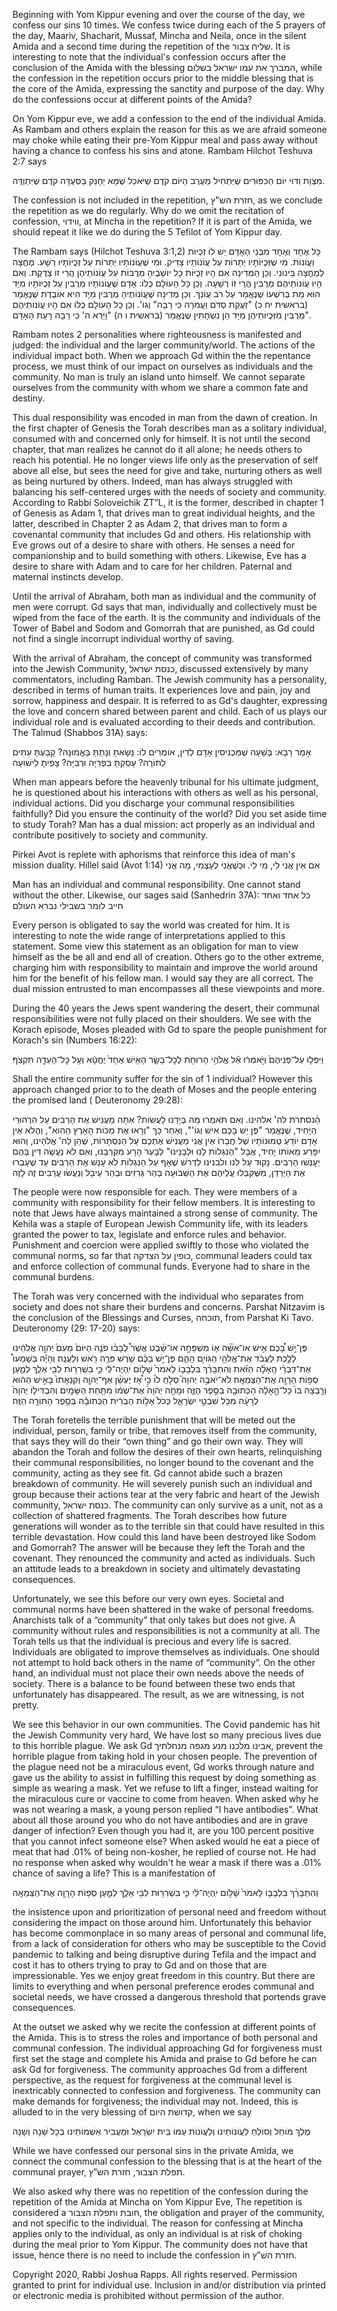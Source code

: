 
Beginning with Yom Kippur evening and over the course of the day, we confess our sins 10 times. We confess twice during each of the 5 prayers of the day, Maariv, Shacharit, Mussaf, Mincha and Neila, once in the silent Amida and a second time during the repetition of the שליח צבור. It is interesting to note that the individual's confession occurs after the conclusion of the Amida with the blessing המברך את עמו ישראל בשלום, while the confession in the repetition occurs prior to the middle blessing that is the core of the Amida, expressing the sanctity and purpose of the day. Why do the confessions occur at different points of the Amida?

On Yom Kippur eve, we add a confession to the end of the individual Amida. As Rambam and others explain the reason for this as we are afraid someone may choke while eating their pre-Yom Kippur meal and pass away without having a chance to confess his sins and atone. Rambam Hilchot Teshuva 2:7 says

מִצְוַת וִדּוּי יוֹם הַכִּפּוּרִים שֶׁיַּתְחִיל מֵעֶרֶב הַיּוֹם קֹדֶם שֶׁיֹּאכַל שֶׁמָּא יֵחָנֵק בַּסְּעֻדָּה קֹדֶם שֶׁיִּתְוַדֶּה. 

The confession is not included  in the repetition, חזרת הש"ץ, as we conclude the repetition as we do regularly. Why do we omit the recitation of confession, ווידוי, at Mincha in the repetition? If it is part of the Amida, we should repeat it like we do during the 5 Tefilot of Yom Kippur day.

The Rambam says (Hilchot Teshuva 3:1,2)
כָּל אֶחָד וְאֶחָד מִבְּנֵי הָאָדָם יֵשׁ לוֹ זְכֻיּוֹת וַעֲוֹנוֹת. מִי שֶׁזְּכֻיּוֹתָיו יְתֵרוֹת עַל עֲוֹנוֹתָיו צַדִּיק. וּמִי שֶׁעֲוֹנוֹתָיו יְתֵרוֹת עַל זְכֻיּוֹתָיו רָשָׁע. מֶחֱצָה לְמֶחֱצָה בֵּינוֹנִי. וְכֵן הַמְּדִינָה אִם הָיוּ זְכֻיּוֹת כָּל יוֹשְׁבֶיהָ מְרֻבּוֹת עַל עֲוֹנוֹתֵיהֶן הֲרֵי זוֹ צַדֶּקֶת. וְאִם הָיוּ עֲוֹנוֹתֵיהֶם מְרֻבִּין הֲרֵי זוֹ רְשָׁעָה. וְכֵן כָּל הָעוֹלָם כֻּלּוֹ: 
אָדָם שֶׁעֲוֹנוֹתָיו מְרֻבִּין עַל זְכֻיּוֹתָיו מִיָּד הוּא מֵת בְּרִשְׁעוֹ שֶׁנֶּאֱמַר עַל רֹב עֲוֹנֵךְ. וְכֵן מְדִינָה שֶׁעֲוֹנוֹתֶיהָ מְרֻבִּין מִיָּד הִיא אוֹבֶדֶת שֶׁנֶּאֱמַר (בראשית יח כ) "זַעֲקַת סְדֹם וַעֲמֹרָה כִּי רָבָּה" וְגוֹ'. וְכֵן כָּל הָעוֹלָם כֻּלּוֹ אִם הָיוּ עֲוֹנוֹתֵיהֶם מְרֻבִּין מִזְּכֻיּוֹתֵיהֶן מִיָּד הֵן נִשְׁחָתִין שֶׁנֶּאֱמַר (בראשית ו ה) "וַיַּרְא ה' כִּי רַבָּה רָעַת הָאָדָם".


Rambam notes 2 personalities where righteousness is manifested and judged: the individual and the larger community/world. The actions of the individual impact both. When we approach Gd within the the repentance process, we must think of our impact on ourselves as individuals and the community. No man is truly an island unto himself. We cannot separate ourselves from the community with whom we share a common fate and destiny. 

This dual responsibility was encoded in man from the dawn of creation. In the first chapter of Genesis the Torah describes man as a solitary individual, consumed with and concerned only for himself. It is not until the second chapter, that man realizes he cannot do it all alone; he needs others to reach his potential. He no longer views life only as the preservation of self above all else, but sees the need for give and take, nurturing others as well as being nurtured by others. Indeed, man has always struggled with balancing his self-centered urges with the needs of  society and community. According to Rabbi Soloveichik ZT”L, it is the former, described in chapter 1 of Genesis as Adam 1, that drives man to great individual heights, and the latter, described in Chapter 2 as Adam 2, that drives man to form a covenantal community that includes Gd and others. His relationship with Eve grows out of a desire to share with others. He senses a need for companionship and to build something with others. Likewise, Eve has a desire to share with Adam and to care for her children.  Paternal and maternal instincts develop.

Until the arrival of Abraham, both man as individual and the community of men were corrupt. Gd says that man, individually and collectively must be wiped from the face of the earth. It is the community and individuals of the Tower of Babel and Sodom and Gomorrah that are punished, as Gd could not find a single incorrupt individual worthy of saving. 

With the arrival of Abraham, the concept of community was transformed into the Jewish Community, כנסת ישראל, discussed extensively by many commentators, including Ramban. The Jewish community has a personality, described in terms of human traits. It experiences love and pain, joy and sorrow, happiness and despair. It is referred to as Gd's daughter, expressing the love and concern shared between parent and child. Each of us plays our individual role and is evaluated according to their deeds and contribution. The Talmud (Shabbos 31A) says:

אָמַר רָבָא: בְּשָׁעָה שֶׁמַּכְנִיסִין אָדָם לְדִין, אוֹמְרִים לוֹ: נָשָׂאתָ וְנָתַתָּ בָּאֱמוּנָה? קָבַעְתָּ עִתִּים לַתּוֹרָה? עָסַקְתָּ בִּפְרִיָּה וּרְבִיָּה? צָפִיתָ לִישׁוּעָה 

When man appears before the heavenly tribunal for his ultimate judgment, he is questioned about his interactions with others as well as his personal, individual actions. Did you discharge your communal responsibilities faithfully? Did you ensure the continuity of the world? Did you set aside time to study Torah? Man has a dual mission: act properly as an individual and contribute positively to society and community.

Pirkei Avot is replete with aphorisms that reinforce this idea of man's mission duality. Hillel said (Avot 1:14)
אִם אֵין אֲנִי לִי, מִי לִי. וּכְשֶׁאֲנִי לְעַצְמִי, מָה אֲנִי 

Man has an individual and communal responsibility. One cannot stand without the other. Likewise, our sages said (Sanhedrin 37A): 
כל אחד ואחד חייב לומר בשבילי נברא העולם 

Every person is obligated to say the world was created for him. It is interesting to note the wide range of interpretations applied to this statement. Some view this statement as an obligation for man to view himself as the be all and end all of creation. Others go to the other extreme, charging him with responsibility to maintain and improve the world around him for the benefit of his fellow man. I would say they are all correct. The dual mission entrusted to man encompasses all these viewpoints and more.

During the 40 years the Jews spent wandering the desert, their communal responsibilities were not fully  placed on their shoulders. We see with the Korach episode, Moses pleaded with Gd to spare the people punishment for Korach's sin (Numbers 16:22):

וַיִּפְּל֤וּ עַל־פְּנֵיהֶם֙ וַיֹּ֣אמְר֔וּ אֵ֕ל אֱלֹהֵ֥י הָרוּחֹ֖ת לְכׇל־בָּשָׂ֑ר הָאִ֤ישׁ אֶחָד֙ יֶחֱטָ֔א וְעַ֥ל כׇּל־הָעֵדָ֖ה תִּקְצֹֽף׃ 

Shall the entire community suffer for the sin of 1 individual? However this approach changed prior to to the death of Moses and the people entering the promised land ( Deuteronomy 29:28):

הַ֨נסתרת לה' אלהינו. וְאִם תֹּאמְרוּ מַה בְּיָדֵנוּ לַעֲשׂוֹת? אַתָּה מַעֲנִישׁ אֶת הָרַבִּים עַל הִרְהוּרֵי הַיָּחִיד, שֶׁנֶּאֱמַר "פֶּן יֵשׁ בָּכֶם אִישׁ וְגוֹ'", וְאַחַר כָּךְ "וְרָאוּ אֶת מַכּוֹת הָאָרֶץ הַהִוא", וַהֲלֹא אֵין אָדָם יוֹדֵעַ טְמוּנוֹתָיו שֶׁל חֲבֵרוֹ אֵין אֲנִי מַעֲנִישׁ אֶתְכֶם עַל הַנִּסְתָּרוֹת, שֶׁהֵן לַה' אֱלֹהֵינוּ, וְהוּא יִפָּרַע מֵאוֹתוֹ יָחִיד, אֲבָל "הַנִּגְלוֹת לָנוּ וּלְבָנֵינוּ" לְבָעֵר הָרָע מִקִּרְבֵּנוּ, וְאִם לֹא נַעֲשֶׂה דִּין בָּהֶם יֵעָנְשׁוּ הָרַבִּים. נָקוּד עַל לנו ולבנינו לִדְרֹשׁ שֶׁאַף עַל הַנִּגְלוֹת לֹא עָנַשׁ אֶת הָרַבִּים עַד שֶׁעָבְרוּ אֶת הַיַּרְדֵּן, מִשֶּׁקִּבְּלוּ עֲלֵיהֶם אֶת הַשְּׁבוּעָה בְּהַר גְּרִזִים וּבְהַר עֵיבָל וְנַעֲשׂוּ עֲרֵבִים זֶה לָזֶה 

The people were now responsible for each. They were members of a community with responsibility for their fellow members. It is interesting to note that Jews have always maintained a strong sense of community. The Kehila was a staple of European Jewish Community life, with its leaders granted the power to tax, legislate and enforce rules and behavior. Punishment and coercion were applied swiftly to those who violated the communal norms, so far that כופין על הצדקה, communal leaders could tax and enforce collection of communal funds. Everyone had to share in the communal burdens.

The Torah was very concerned with the individual who separates from society and does not share their burdens and concerns. Parshat Nitzavim is the conclusion of the Blessings and Curses, תוכחה, from Parshat Ki Tavo. Deuteronomy (29: 17-20) says:

פֶּן־יֵ֣שׁ בָּ֠כֶם אִ֣ישׁ אוֹ־אִשָּׁ֞ה א֧וֹ מִשְׁפָּחָ֣ה אוֹ־שֵׁ֗בֶט אֲשֶׁר֩ לְבָב֨וֹ פֹנֶ֤ה הַיּוֹם֙ מֵעִם֙ יְהוָ֣ה אֱלֹהֵ֔ינוּ לָלֶ֣כֶת לַעֲבֹ֔ד אֶת־אֱלֹהֵ֖י הַגּוֹיִ֣ם הָהֵ֑ם פֶּן־יֵ֣שׁ בָּכֶ֗ם שֹׁ֛רֶשׁ פֹּרֶ֥ה רֹ֖אשׁ וְלַעֲנָֽה׃ וְהָיָ֡ה בְּשָׁמְעוֹ֩ אֶת־דִּבְרֵ֨י הָֽאָלָ֜ה הַזֹּ֗את וְהִתְבָּרֵ֨ךְ בִּלְבָב֤וֹ לֵאמֹר֙ שָׁל֣וֹם יִֽהְיֶה־לִּ֔י כִּ֛י בִּשְׁרִר֥וּת לִבִּ֖י אֵלֵ֑ךְ לְמַ֛עַן סְפ֥וֹת הָרָוָ֖ה אֶת־הַצְּמֵאָֽה׃ לֹא־יֹאבֶ֣ה יְהוָה֮ סְלֹ֣חַֽ לוֹ֒ כִּ֣י אָ֠ז יֶעְשַׁ֨ן אַף־יְהוָ֤ה וְקִנְאָתוֹ֙ בָּאִ֣ישׁ הַה֔וּא וְרָ֤בְצָה בּוֹ֙ כָּל־הָ֣אָלָ֔ה הַכְּתוּבָ֖ה בַּסֵּ֣פֶר הַזֶּ֑ה וּמָחָ֤ה יְהוָה֙ אֶת־שְׁמ֔וֹ מִתַּ֖חַת הַשָּׁמָֽיִם׃ וְהִבְדִּיל֤וֹ יְהוָה֙ לְרָעָ֔ה מִכֹּ֖ל שִׁבְטֵ֣י יִשְׂרָאֵ֑ל כְּכֹל֙ אָל֣וֹת הַבְּרִ֔ית הַכְּתוּבָ֕ה בְּסֵ֥פֶר הַתּוֹרָ֖ה הַזֶּֽה׃

The Torah foretells the terrible punishment that will be meted out the individual, person, family or tribe, that removes itself from the community, that says they will do their “own thing” and go their own way. They will abandon the Torah and follow the desires of their own hearts, relinquishing their communal responsibilities, no longer bound to the covenant and the community, acting as they see fit. Gd cannot abide such a brazen breakdown of community. He will severely punish such an individual and group because their actions tear at the very fabric and heart of the Jewish community, כנסת ישראל. The community can only survive as a unit, not as a collection of shattered fragments. The Torah describes how future generations will wonder as to the terrible sin that could have resulted in this terrible devastation. How could this land have been destroyed like Sodom and Gomorrah? The answer will be because they left the Torah and the covenant. They renounced the community and acted as individuals. Such an attitude leads to a breakdown in society and ultimately devastating consequences.

Unfortunately, we see this before our very own eyes. Societal and communal norms have been shattered in the wake of personal freedoms. Anarchists talk of a “community” that only takes but does not give. A community without rules and responsibilities is not a community at all. The Torah tells us that the individual is precious and every life is sacred. Individuals are obligated to improve themselves as individuals. One should not attempt to hold back others in the name of “community”. On the other hand, an individual must not place their own needs above the needs of society. There is a balance to be found between these two ends that unfortunately has disappeared. The result, as we are witnessing, is not pretty.

We see this behavior in our own communities. The Covid pandemic has hit the Jewish Community very hard, We have lost so many precious lives due to this horrible plague. We ask Gd אבינו מלכנו מנע מגפה מנחלתיך, prevent the horrible plague from taking hold in your chosen people. The prevention of the plague need not be a miraculous event, Gd works through nature and gave us the ability to assist in fulfilling this request by doing something as simple as wearing a mask. Yet we refuse to lift a finger, instead waiting for the miraculous cure or vaccine to come from heaven. When asked why he was not wearing a mask, a young person replied “I have antibodies”. What about all those around you who do not have antibodies and are in grave danger of infection? Even though you had it, are you 100 percent positive that you cannot infect someone else? When asked would he eat a piece of meat that had .01% of being non-kosher, he replied of course not. He had no response when asked why wouldn't he wear a mask if there was a .01% chance of saving a life? This is a manifestation of

וְהִתְבָּרֵ֨ךְ בִּלְבָב֤וֹ לֵאמֹר֙ שָׁל֣וֹם יִֽהְיֶה־לִּ֔י כִּ֛י בִּשְׁרִר֥וּת לִבִּ֖י אֵלֵ֑ךְ לְמַ֛עַן סְפ֥וֹת הָרָוָ֖ה אֶת־הַצְּמֵאָֽה 

the insistence upon and prioritization of personal need and freedom without considering the impact on those around him. Unfortunately this behavior has become commonplace in so many areas of personal and communal life, from a lack of consideration for others who may be susceptible to the Covid pandemic to talking and being disruptive during Tefila and the impact and cost it has to others trying to pray to Gd and on those that are impressionable. Yes we enjoy great freedom in this country. But there are limits to everything and when personal preference erodes communal and societal needs, we have crossed a dangerous threshold that portends grave consequences.

At the outset we asked why we recite the confession at different points of the Amida. This is to stress the roles and importance of both personal and communal confession. The individual approaching Gd for forgiveness must first set the stage and complete his Amida and praise to Gd before he can ask Gd for forgiveness. The community approaches Gd from a different perspective, as the request for forgiveness at the communal level is inextricably connected to confession and forgiveness. The community can make demands for forgiveness; the individual may not. Indeed, this is alluded to in the very blessing of קדושת היום, when we say 

 מֶלֶךְ מוֹחֵל וְסוֹלֵחַ לַעֲוֹנוֹתֵינוּ וְלַעֲוֹנוֹת עַמּוֹ בֵּית יִשְׂרָאֵל וּמַעֲבִיר אַשְׁמוֹתֵינוּ בְּכָל שָׁנָה וְשָׁנָה

While we have confessed our personal sins in the private Amida, we connect the communal confession to the blessing that is at the heart of the communal prayer, תפלת הצבור, חזרת הש”ץ.

We also asked why there was no repetition of the confession during the repetition of the Amida at Mincha on Yom Kippur Eve, The repetition is considered a חובת ותפלת הצבור, the obligation and prayer of the community, and not specific to the individual. The reason for confessing at Mincha applies only to the individual, as only an individual is at risk of choking during the meal prior to Yom Kippur. The community does not have that issue, hence there is no need to include the confession in חזרת הש"ץ.

Copyright 2020, Rabbi Joshua Rapps. All rights reserved. Permission granted to print for individual use. Inclusion in and/or distribution via printed or electronic media is prohibited without permission of the author.
